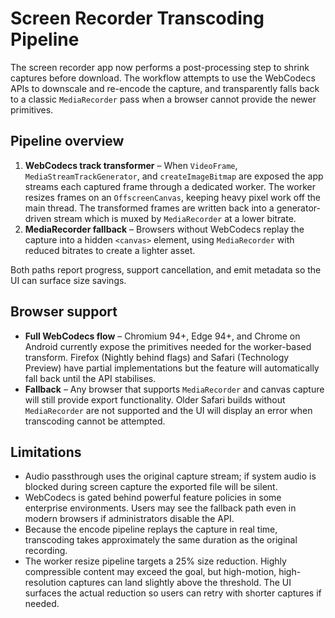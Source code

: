 # Screen Recorder Transcoding Pipeline

The screen recorder app now performs a post-processing step to shrink captures before download. The workflow attempts to use the WebCodecs APIs to downscale and re-encode the capture, and transparently falls back to a classic `MediaRecorder` pass when a browser cannot provide the newer primitives.

## Pipeline overview

1. **WebCodecs track transformer** – When `VideoFrame`, `MediaStreamTrackGenerator`, and `createImageBitmap` are exposed the app streams each captured frame through a dedicated worker. The worker resizes frames on an `OffscreenCanvas`, keeping heavy pixel work off the main thread. The transformed frames are written back into a generator-driven stream which is muxed by `MediaRecorder` at a lower bitrate.
2. **MediaRecorder fallback** – Browsers without WebCodecs replay the capture into a hidden `<canvas>` element, using `MediaRecorder` with reduced bitrates to create a lighter asset.

Both paths report progress, support cancellation, and emit metadata so the UI can surface size savings.

## Browser support

- **Full WebCodecs flow** – Chromium 94+, Edge 94+, and Chrome on Android currently expose the primitives needed for the worker-based transform. Firefox (Nightly behind flags) and Safari (Technology Preview) have partial implementations but the feature will automatically fall back until the API stabilises.
- **Fallback** – Any browser that supports `MediaRecorder` and canvas capture will still provide export functionality. Older Safari builds without `MediaRecorder` are not supported and the UI will display an error when transcoding cannot be attempted.

## Limitations

- Audio passthrough uses the original capture stream; if system audio is blocked during screen capture the exported file will be silent.
- WebCodecs is gated behind powerful feature policies in some enterprise environments. Users may see the fallback path even in modern browsers if administrators disable the API.
- Because the encode pipeline replays the capture in real time, transcoding takes approximately the same duration as the original recording.
- The worker resize pipeline targets a 25% size reduction. Highly compressible content may exceed the goal, but high-motion, high-resolution captures can land slightly above the threshold. The UI surfaces the actual reduction so users can retry with shorter captures if needed.
